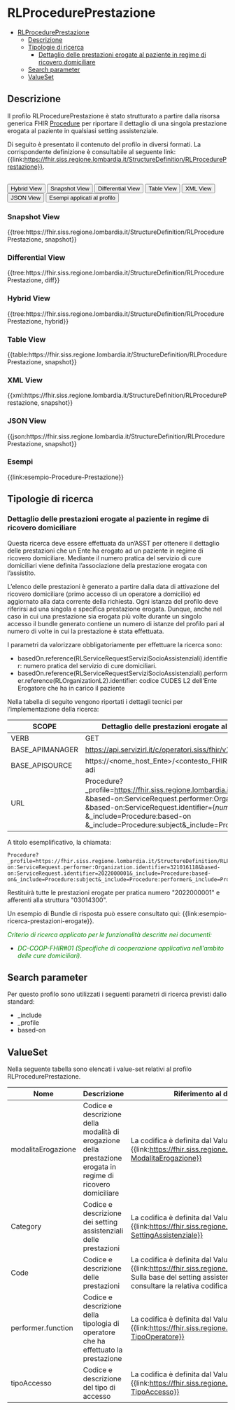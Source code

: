 # RLProcedurePrestazione

- [RLProcedurePrestazione](#rlprocedureprestazione)
  - [Descrizione](#descrizione)
  - [Tipologie di ricerca](#tipologie-di-ricerca)
    - [Dettaglio delle prestazioni erogate al paziente in regime di ricovero domiciliare](#dettaglio-delle-prestazioni-erogate-al-paziente-in-regime-di-ricovero-domiciliare)
  - [Search parameter](#search-parameter)
  - [ValueSet](#valueset)


## Descrizione
Il profilo RLProcedurePrestazione è stato strutturato a partire dalla risorsa generica FHIR [Procedure](http://hl7.org/fhir/R4/procedure.html) per riportare il dettaglio di una singola prestazione erogata al paziente in qualsiasi setting assistenziale.

Di seguito è presentato il contenuto del profilo in diversi formati. La corrispondente definizione è consultabile al seguente link: {{link:https://fhir.siss.regione.lombardia.it/StructureDefinition/RLProcedurePrestazione}}.

<br>
<div class="tab">
  <button class="tablinks active" onclick="openTab(event, 'Hybrid View')">Hybrid View</button>
  <button class="tablinks" onclick="openTab(event, 'Snapshot View')">Snapshot View</button>
  <button class="tablinks" onclick="openTab(event, 'Differential View')">Differential View</button>
  <button class="tablinks" onclick="openTab(event, 'Table View')">Table View</button>
  <button class="tablinks" onclick="openTab(event, 'XML View')">XML View</button>
  <button class="tablinks" onclick="openTab(event, 'JSON View')">JSON View</button>
  <button class="tablinks" onclick="openTab(event, 'Esempi')">Esempi applicati al profilo</button>
</div>

<div id="Snapshot View" class="tabcontent">
  <h3>Snapshot View</h3>
{{tree:https://fhir.siss.regione.lombardia.it/StructureDefinition/RLProcedurePrestazione, snapshot}}
</div>

<div id="Differential View" class="tabcontent">
  <h3>Differential View</h3>
{{tree:https://fhir.siss.regione.lombardia.it/StructureDefinition/RLProcedurePrestazione, diff}}
</div>

<div id="Hybrid View" class="tabcontent"  style="display:block">
  <h3>Hybrid View</h3>
{{tree:https://fhir.siss.regione.lombardia.it/StructureDefinition/RLProcedurePrestazione, hybrid}}
</div>

<div id="Table View" class="tabcontent">
  <h3>Table View</h3>
{{table:https://fhir.siss.regione.lombardia.it/StructureDefinition/RLProcedurePrestazione, snapshot}}
</div>

<div id="XML View" class="tabcontent">
  <h3>XML View</h3>
{{xml:https://fhir.siss.regione.lombardia.it/StructureDefinition/RLProcedurePrestazione, snapshot}}
</div>

<div id="JSON View" class="tabcontent">
  <h3>JSON View</h3>
{{json:https://fhir.siss.regione.lombardia.it/StructureDefinition/RLProcedurePrestazione, snapshot}}
</div>

<div id="Esempi" class="tabcontent">
  <h3>Esempi</h3>
  {{link:esempio-Procedure-Prestazione}}
<br>
</div>

<!-- ===================================================FINE SEZIONE=================================================== -->

## Tipologie di ricerca

###	Dettaglio delle prestazioni erogate al paziente in regime di ricovero domiciliare
Questa ricerca deve essere effettuata da un’ASST per ottenere il dettaglio delle prestazioni che un Ente ha erogato ad un paziente in regime di ricovero domiciliare. Mediante il numero pratica del servizio di cure domiciliari viene definita l’associazione della prestazione erogata con l’assistito.  

L’elenco delle prestazioni è generato a partire dalla data di attivazione del ricovero domiciliare (primo accesso di un operatore a domicilio) ed aggiornato alla data corrente della richiesta. Ogni istanza del profilo deve riferirsi ad una singola e specifica prestazione erogata. Dunque, anche nel caso in cui una prestazione sia erogata più volte durante un singolo accesso il bundle generato contiene un numero di istanze del profilo pari al numero di volte in cui la prestazione è stata effettuata.

I parametri da valorizzare obbligatoriamente per effettuare la ricerca sono:
-	basedOn.reference(RLServiceRequestServiziSocioAssistenziali).identifier: numero pratica del servizio di cure domiciliari.
-	basedOn.reference(RLServiceRequestServiziSocioAssistenziali).performer.reference(RLOrganizationL2).identifier: codice CUDES L2 dell’Ente Erogatore che ha in carico il paziente

Nella tabella di seguito vengono riportati i dettagli tecnici per l’implementazione della ricerca:

| SCOPE | Dettaglio delle prestazioni erogate al paziente in regime di ricovero domiciliare |
|---|---|
| VERB | GET |
| BASE_APIMANAGER | https://api.servizirl.it/c/operatori.siss/fhir/v1.0.0/npri |
| BASE_APISOURCE | https://\<nome_host_Ente\>/\<contesto_FHIR\>/\<codiceCudesL1\>/\<versione\>/erogazione-adi |
| URL | Procedure?_profile=https://fhir.siss.regione.lombardia.it/StructureDefinition/RLProcedurePrestazione<br>&based-on:ServiceRequest.performer:Organization.identifier=\{_codiceLivello2_\}<br>&based-on:ServiceRequest.identifier=\{_numeroPratica_\}<br>&_include=Procedure:based-on<br>&_include=Procedure:subject&_include=Procedure:performer&_include=Procedure:location |

A titolo esemplificativo, la chiamata: 

    Procedure?_profile=https://fhir.siss.regione.lombardia.it/StructureDefinition/RLProcedurePrestazione&based-on:ServiceRequest.performer:Organization.identifier=321016118&based-on:ServiceRequest.identifier=2022000001&_include=Procedure:based-on&_include=Procedure:subject&_include=Procedure:performer&_include=Procedure:location

Restituirà tutte le prestazioni erogate per pratica numero "2022000001" e afferenti alla struttura "03014300".

Un esempio di Bundle di risposta può essere consultato qui: {{link:esempio-ricerca-prestazioni-erogate}}.

<em><font style="color:green">
_Criterio di ricerca applicato per le funzionalità descritte nei documenti:_
- _DC-COOP-FHIR#01 (Specifiche di cooperazione applicativa nell’ambito delle cure domiciliari)_</font></em>.


<!-- ===================================================FINE SEZIONE=================================================== -->

## Search parameter

Per questo profilo sono utilizzati i seguenti parametri di ricerca previsti dallo standard: 
- _include
- _profile
- based-on


<!-- ===================================================FINE SEZIONE=================================================== -->

## ValueSet

Nella seguente tabella sono elencati i value-set relativi al profilo RLProcedurePrestazione.

| Nome | Descrizione | Riferimento al dettaglio della codifica |
|---|---|---|
| modalitaErogazione | Codice e descrizione della modalità di erogazione della prestazione erogata in regime di ricovero domiciliare | La codifica è definita dal ValueSet {{link:https://fhir.siss.regione.lombardia.it/ValueSet/SIAD-ModalitaErogazione}} |
| Category | Codice e descrizione dei setting assistenziali delle prestazioni | La codifica è definita dal ValueSet {{link:https://fhir.siss.regione.lombardia.it/ValueSet/SGDT-SettingAssistenziale}} |
| Code | Codice e descrizione delle prestazioni  | La codifica è definita dal ValueSet {{link:https://fhir.siss.regione.lombardia.it/ValueSet/Prestazioni}}. Sulla base del setting assistenziale di interesse è possibile consultare la relativa codifica delle prestazioni erogabili|
| performer.function | Codice e descrizione della tipologia di operatore che ha effettuato la prestazione | La codifica è definita dal ValueSet {{link:https://fhir.siss.regione.lombardia.it/ValueSet/SIAD-TipoOperatore}} |
| tipoAccesso | Codice e descrizione del tipo di accesso | La codifica è definita dal ValueSet {{link:https://fhir.siss.regione.lombardia.it/ValueSet/SIAD-TipoAccesso}} |